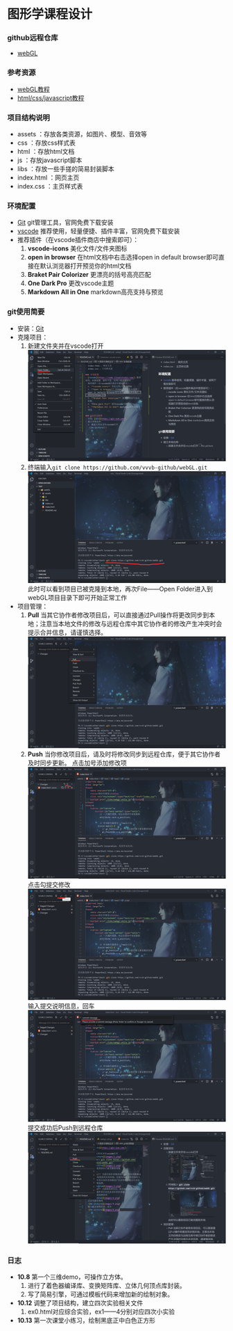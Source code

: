 # 图形学课程设计

### github远程仓库
- [webGL](https://github.com/vvvb-github/webGL)

### 参考资源
- [webGL教程](https://webglfundamentals.org/)
- [html/css/javascript教程](https://www.runoob.com/)

### 项目结构说明
- assets ：存放各类资源，如图片、模型、音效等
- css ：存放css样式表
- html ：存放html文档
- js ：存放javascript脚本
- libs ：存放一些手搓的简易封装脚本
- index.html ：网页主页
- index.css ：主页样式表

### 环境配置
- [Git](https://git-scm.com/downloads) git管理工具，官网免费下载安装
- [vscode](https://code.visualstudio.com/) 推荐使用，轻量便捷、插件丰富，官网免费下载安装
- 推荐插件（在vscode插件商店中搜索即可）：
  1. **vscode-icons** 美化文件/文件夹图标
  2. **open in browser** 在html文档中右击选择open in default browser即可直接在默认浏览器打开预览你的html文档
  3. **Braket Pair Colorizer** 更漂亮的括号高亮匹配
  4. **One Dark Pro** 更改vscode主题
  5. **Markdown All in One** markdown高亮支持与预览

### git使用简要
- 安装：[Git](https://git-scm.com/)
- 克隆项目：
  1. 新建文件夹并在vscode打开
   ![No picture](./assets/images/1.png)
  2. 终端输入`git clone https://github.com/vvvb-github/webGL.git`
   ![No pictrue](./assets/images/2.png)
  此时可以看到项目已被克隆到本地，再次File——Open Folder进入到webGL项目目录下即可开始正常工作
- 项目管理：
  1. **Pull** 当其它协作者修改项目后，可以直接通过Pull操作将更改同步到本地；注意当本地文件的修改与远程仓库中其它协作者的修改产生冲突时会提示合并信息，请谨慎选择。
   ![No pictrue](./assets/images/3.png)
  2. **Push** 当你修改项目后，请及时将修改同步到远程仓库，便于其它协作者及时同步更新。
  点击加号添加修改项
  ![No pictrue](./assets/images/4.png)
  点击勾提交修改
  ![No picture](./assets/images/5.png)
  输入提交说明信息，回车
  ![No picture](./assets/images/6.png)
  提交成功后Push到远程仓库
  ![No picture](./assets/images/7.png)

### 日志
- **10.8** 第一个三维demo，可操作立方体。
  1. 进行了着色器编译库、变换矩阵库、立体几何顶点库封装。
  2. 写了简易引擎，可通过模板代码来增加新的绘制对象。
- **10.12** 调整了项目结构，建立四次实验相关文件
  1. ex0.html对应综合实验，ex1——4分别对应四次小实验
- **10.13** 第一次课堂小练习，绘制黑底正中白色正方形

